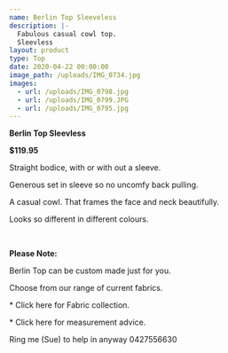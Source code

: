 ```yaml
---
name: Berlin Top Sleeveless
description: |-
  Fabulous casual cowl top.
  Sleevless
layout: product
type: Top
date: 2020-04-22 00:00:00
image_path: /uploads/IMG_0734.jpg
images:
  - url: /uploads/IMG_0798.jpg
  - url: /uploads/IMG_0799.JPG
  - url: /uploads/IMG_0795.jpg
---
```


**Berlin Top Sleevless**

**$119.95**

Straight bodice, with or with out a sleeve.

Generous set in sleeve so no uncomfy back pulling.

A casual cowl. That frames the face and neck beautifully.

Looks so different in different colours.

&nbsp;

**Please Note:**

Berlin Top can be custom made just for you.

Choose from our range of current fabrics.

\* Click here for Fabric collection.

\* Click here for measurement advice.

Ring me (Sue) to help in anyway 0427556630